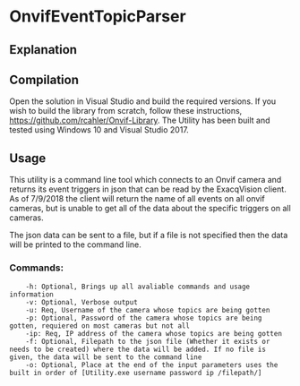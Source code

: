 # OnvifEventTopicParser
## Explanation

## Compilation
Open the solution in Visual Studio and build the required versions. If you wish to build the library from scratch, follow these instructions, https://github.com/rcahler/Onvif-Library. The Utility has been built and tested using Windows 10 and Visual Studio 2017.

## Usage
This utility is a command line tool which connects to an Onvif camera and returns its event triggers in json that can be read by the ExacqVision client. As of 7/9/2018 the client will return the name of all events on all onvif cameras, but is unable to get all of the data about the specific triggers on all cameras.

The json data can be sent to a file, but if a file is not specified then the data will be printed to the command line.

### Commands:
        -h: Optional, Brings up all avaliable commands and usage information
        -v: Optional, Verbose output
        -u: Req, Username of the camera whose topics are being gotten
        -p: Optional, Password of the camera whose topics are being gotten, requiered on most cameras but not all
        -ip: Req, IP address of the camera whose topics are being gotten
        -f: Optional, Filepath to the json file (Whether it exists or needs to be created) where the data will be added. If no file is given, the data will be sent to the command line
        -o: Optional, Place at the end of the input parameters uses the built in order of [Utility.exe username password ip /filepath/]

